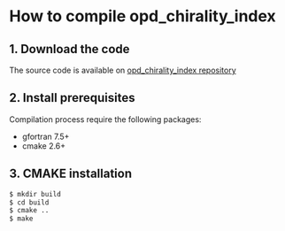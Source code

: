 # How to compile opd_chirality_index

##  1. Download the code

The source code is available on 
[opd_chirality_index repository](https://github.com/colombarifm/opd_chirality_index)

## 2. Install prerequisites

Compilation process require the following packages:
  * gfortran 7.5+ 
  * cmake 2.6+

## 3. CMAKE installation
  
  ```bash
  $ mkdir build
  $ cd build
  $ cmake ..
  $ make
  ```
